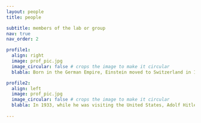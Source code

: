 ```yaml
---
layout: people
title: people

subtitle: members of the lab or group
nav: true
nav_order: 2

profile1:
  align: right
  image: prof_pic.jpg
  image_circular: false # crops the image to make it circular
  blabla: Born in the German Empire, Einstein moved to Switzerland in 1895, forsaking his German citizenship (as a subject of the Kingdom of Württemberg)[note 1] the following year. In 1897, at the age of seventeen, he enrolled in the mathematics and physics teaching diploma program at the Swiss Federal polytechnic school in Zürich, graduating in 1900. In 1901, he acquired Swiss citizenship, which he kept for the rest of his life. In 1903, he secured a permanent position at the Swiss Patent Office in Bern. In 1905, he submitted a successful PhD dissertation to the University of Zurich. In 1914, he moved to Berlin in order to join the Prussian Academy of Sciences and the Humboldt University of Berlin. In 1917, he became director of the Kaiser Wilhelm Institute for Physics; he also became a German citizen again, this time as a subject of the Kingdom of Prussia

profile2:
  align: left
  image: prof_pic.jpg
  image_circular: false # crops the image to make it circular
  blabla: In 1933, while he was visiting the United States, Adolf Hitler came to power in Germany. Horrified by the Nazi "war of extermination" against his fellow Jews,[12] Einstein decided to remain in the US, and was granted American citizenship in 1940.[13] On the eve of World War II, he endorsed a letter to President Franklin D. Roosevelt alerting him to the potential German nuclear weapons program and recommending that the US begin similar research. Einstein supported the Allies but generally viewed the idea of nuclear weapons with great dismay
  
---
```

